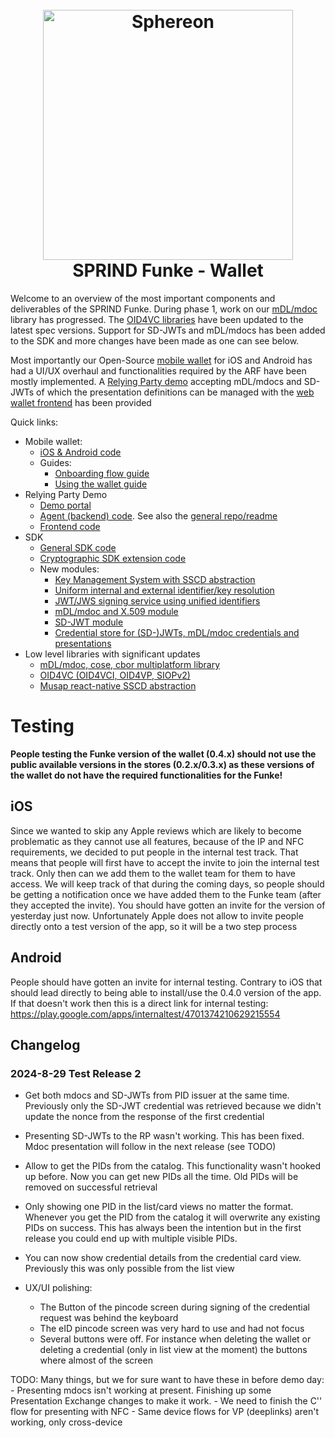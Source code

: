 <!--suppress HtmlDeprecatedAttribute -->
<h1 align="center">
  <br>
  <a href="https://www.sphereon.com"><img src="https://sphereon.com/content/themes/sphereon/assets/img/logo.svg" alt="Sphereon" width="400"></a>
  <br>SPRIND Funke - Wallet 
  <br>
</h1>

Welcome to an overview of the most important components and deliverables of the SPRIND Funke.
During phase 1, work on our [mDL/mdoc](https://github.com/Sphereon-Opensource/mdoc-cbor-crypto-multiplatform/tree/develop) library has progressed.
The [OID4VC libraries](https://github.com/Sphereon-Opensource/OID4VC) have been updated to the latest spec versions. Support for SD-JWTs and mDL/mdocs
has been added to the SDK and more changes have been made as one can see below.

Most importantly our Open-Source [mobile wallet](https://github.com/Sphereon-Opensource/mobile-wallet/tree/funke) for iOS and Android has had a UI/UX
overhaul and functionalities required by the ARF have been mostly implemented. A [Relying Party demo](https://funke.demo.sphereon.com) accepting
mDL/mdocs and SD-JWTs of which the
presentation definitions can be managed with the [web wallet frontend](https://github.com/Sphereon-Opensource/web-wallet/) has been provided

Quick links:

- Mobile wallet:
    - [iOS & Android code](https://github.com/Sphereon-Opensource/mobile-wallet/tree/funke)
    - Guides:
        - [Onboarding flow guide](./pdf/Sphereon%20Wallet%20Onboarding%20Flow.pdf)
        - [Using the wallet guide](./pdf/Using%20the%20Sphereon%20Wallet.pdf)
- Relying Party Demo
    - [Demo portal](https://funke.demo.sphereon.com)
    - [Agent (backend) code](https://github.com/Sphereon-Opensource/web-wallet/tree/develop/packages/agent). See also
      the [general repo/readme](https://github.com/Sphereon-Opensource/web-wallet/)
    - [Frontend code](https://github.com/Sphereon-Opensource/OID4VC-demo)
- SDK
    - [General SDK code](https://github.com/Sphereon-Opensource/SSI-SDK)
    - [Cryptographic SDK extension code](https://github.com/Sphereon-Opensource/SSI-SDK-crypto-extensions)
    - New modules:
        - [Key Management System with SSCD abstraction](https://github.com/Sphereon-Opensource/SSI-SDK-crypto-extensions/tree/develop/packages/kms-musap-rn)
        - [Uniform internal and external identifier/key resolution](https://github.com/Sphereon-Opensource/SSI-SDK-crypto-extensions/tree/develop/packages/identifier-resolution)
        - [JWT/JWS signing service using unified identifiers](https://github.com/Sphereon-Opensource/SSI-SDK-crypto-extensions/tree/develop/packages/jwt-service)
        - [mDL/mdoc and X.509 module](https://github.com/Sphereon-Opensource/SSI-SDK/tree/develop/packages/mdl-mdoc)
        - [SD-JWT module](https://github.com/Sphereon-Opensource/SSI-SDK/tree/develop/packages/sd-jwt)
        - [Credential store for (SD-)JWTs, mDL/mdoc credentials and presentations](https://github.com/Sphereon-Opensource/SSI-SDK/tree/develop/packages/credential-store)
- Low level libraries with significant updates
    - [mDL/mdoc, cose, cbor multiplatform library](https://github.com/Sphereon-Opensource/mdoc-cbor-crypto-multiplatform)
    - [OID4VC (OID4VCI, OID4VP, SIOPv2)](https://github.com/Sphereon-Opensource/OID4VC)
    - [Musap react-native SSCD abstraction](https://github.com/Sphereon-Opensource/musap-react-native)

# Testing

**People testing the Funke version of the wallet (0.4.x) should not use the public available versions in the stores (0.2.x/0.3.x) as these versions of
the wallet do not have the required functionalities for the Funke!**

## iOS

Since we wanted to skip any Apple reviews which are likely to become problematic as they cannot use all features, because of the IP and NFC
requirements, we decided to put
people in the internal test track. That means that people will first have to accept the invite to join the internal test track. Only then can we add
them to the wallet team for them
to have access. We will keep track of that during the coming days, so people should be getting a notification once we have added them to the Funke
team (after they accepted the invite). You should have gotten an invite for the version of yesterday just now. Unfortunately Apple does not allow to
invite people directly onto a test version of the app, so it will be a two step process

## Android

People should have gotten an invite for internal testing. Contrary to iOS that should lead directly to being able to install/use the 0.4.0 version of
the app. If that doesn't work then this is a direct link for internal testing: https://play.google.com/apps/internaltest/4701374210629215554

## Changelog

### 2024-8-29 Test Release 2

- Get both mdocs and SD-JWTs from PID issuer at the same time. Previously only the SD-JWT credential was retrieved because we didn't update the nonce
  from the response of the first credential
- Presenting SD-JWTs to the RP wasn't working. This has been fixed. Mdoc presentation will follow in the next release (see TODO)
- Allow to get the PIDs from the catalog. This functionality wasn't hooked up before. Now you can get new PIDs all the time. Old PIDs will be removed on successful retrieval
- Only showing one PID in the list/card views no matter the format. Whenever you get the PID from the catalog it will overwrite any existing PIDs on success. This has always been the intention but in the first release you could end up with multiple visible PIDs.
- You can now show credential details from the credential card view. Previously this was only possible from the list view

- UX/UI polishing:
  - The Button of the pincode screen during signing of the credential request was behind the keyboard
  - The eID pincode screen was very hard to use and had not focus
  - Several buttons were off. For instance when deleting the wallet or deleting a credential (only in list view at the moment) the buttons where almost of the screen

TODO:
Many things, but we for sure want to have these in before demo day:
    - Presenting mdocs isn't working at present. Finishing up some Presentation Exchange changes to make it work. 
    - We need to finish the C\'\' flow for presenting with NFC
    - Same device flows for VP (deeplinks) aren't working, only cross-device
